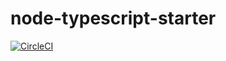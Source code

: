 # node-typescript-starter

[![CircleCI](https://circleci.com/gh/davidfloegel/node-typescript-starter/tree/master.svg?style=svg&circle-token=68cb6b4b7ded89a2e2d85777933cdfd4d63d98f2)](https://circleci.com/gh/davidfloegel/node-typescript-starter/tree/master)
